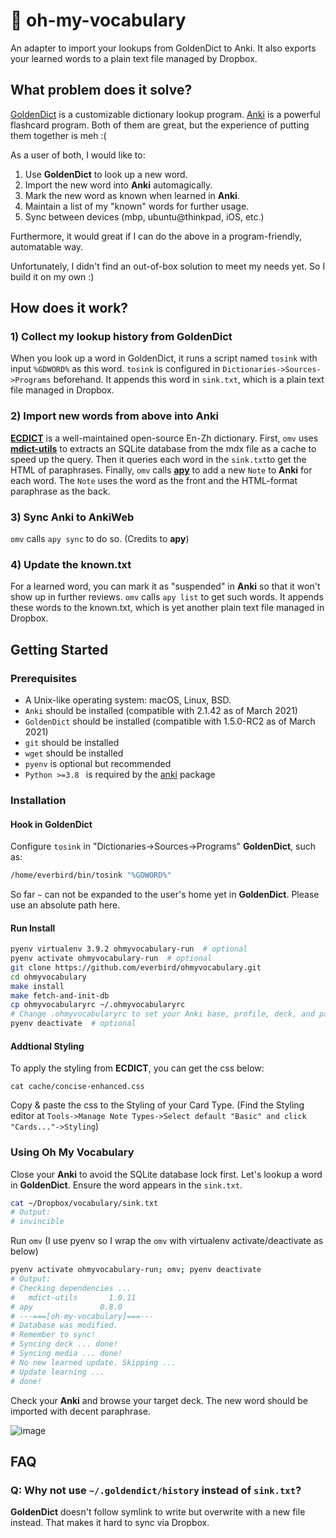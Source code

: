 # &#128214; oh-my-vocabulary

An adapter to import your lookups from GoldenDict to Anki. It also exports your learned words to a plain text file managed by Dropbox.

## What problem does it solve?

[GoldenDict](http://goldendict.org/) is a customizable dictionary lookup program. [Anki](https://apps.ankiweb.net/) is a powerful flashcard program. Both of them are great, but the experience of putting them together is meh :(


As a user of both, I would like to: 

1. Use **GoldenDict** to look up a new word.
2. Import the new word into **Anki** automagically.
3. Mark the new word as known when learned in **Anki**.
4. Maintain a list of my "known" words for further usage.
5. Sync between devices (mbp, ubuntu@thinkpad, iOS, etc.)

Furthermore, it would great if I can do the above in a program-friendly, automatable way.

Unfortunately, I didn't find an out-of-box solution to meet my needs yet. So I build it on my own :)


## How does it work?

### 1) Collect my lookup history from **GoldenDict**

When you look up a word in GoldenDict, it runs a script named `tosink` with input `%GDWORD%` as this word. `tosink` is configured in `Dictionaries->Sources->Programs` beforehand. It appends this word in `sink.txt`, which is a plain text file managed in Dropbox.

### 2) Import new words from above into **Anki**

[**ECDICT**](https://github.com/skywind3000/ECDICT) is a well-maintained open-source En-Zh dictionary. First, `omv` uses [**mdict-utils**](https://github.com/liuyug/mdict-utils) to extracts an SQLite database from the mdx file as a cache to speed up the query. Then it queries each word in the `sink.txt`to get the HTML of paraphrases. Finally, `omv` calls [**apy**](https://github.com/lervag/apy) to add a new `Note` to **Anki** for each word. The `Note` uses the word as the front and the HTML-format paraphrase as the back.

### 3) Sync **Anki** to AnkiWeb
`omv` calls `apy sync` to do so. (Credits to **apy**)

### 4) Update the known.txt
For a learned word, you can mark it as "suspended" in **Anki** so that it won't show up in further reviews. `omv` calls `apy list` to get such words. It appends these words to the known.txt, which is yet another plain text file managed in Dropbox.

## Getting Started 

### Prerequisites
- A Unix-like operating system: macOS, Linux, BSD.
- `Anki` should be installed (compatible with 2.1.42 as of March 2021)
- `GoldenDict` should be installed (compatible with 1.5.0-RC2 as of March 2021)
- `git` should be installed
- `wget` should be installed
- `pyenv` is optional but recommended
- `Python >=3.8 ` is required by the [anki](https://pypi.org/project/anki/) package

### Installation

#### Hook in GoldenDict
Configure `tosink` in "Dictionaries->Sources->Programs" **GoldenDict**, such as:
```bash
/home/everbird/bin/tosink "%GDWORD%"
```
So far `~` can not be expanded to the user's home yet in **GoldenDict**. Please use an absolute path here.


#### Run Install

```bash
pyenv virtualenv 3.9.2 ohmyvocabulary-run  # optional
pyenv activate ohmyvocabulary-run  # optional
git clone https://github.com/everbird/ohmyvocabulary.git
cd ohmyvocabulary
make install
make fetch-and-init-db
cp ohmyvocabularyrc ~/.ohmyvocabularyrc
# Change .ohmyvocabularyrc to set your Anki base, profile, deck, and paths for *.txt, etc.
pyenv deactivate  # optional
```

#### Addtional Styling
To apply the styling from **ECDICT**, you can get the css below:

```shell
cat cache/concise-enhanced.css
```
Copy & paste the css to the Styling of your Card Type.
(Find the Styling editor at `Tools->Manage Note Types->Select default "Basic" and click "Cards..."->Styling`)

### Using Oh My Vocabulary

Close your **Anki** to avoid the SQLite database lock first. Let's lookup a word in **GoldenDict**. Ensure the word appears in the `sink.txt`.
``` bash
cat ~/Dropbox/vocabulary/sink.txt
# Output:
# invincible
```

Run `omv` (I use pyenv so I wrap the `omv` with virtualenv activate/deactivate as below)
```bash
pyenv activate ohmyvocabulary-run; omv; pyenv deactivate
# Output:
# Checking dependencies ...
#   mdict-utils       1.0.11
# apy               0.8.0
# ---===[oh-my-vocabulary]===---
# Database was modified.
# Remember to sync!
# Syncing deck ... done!
# Syncing media ... done!
# No new learned update. Skipping ...
# Update learning ...
# done!
```

Check your **Anki** and browse your target deck. The new word should be imported with decent paraphrase.

![image](https://live.staticflickr.com/65535/51084303298_52027143cf_b.jpg)

## FAQ

### Q: Why not use `~/.goldendict/history` instead of `sink.txt`?

**GoldenDict** doesn't follow symlink to write but overwrite with a new file instead. That makes it hard to sync via Dropbox.

